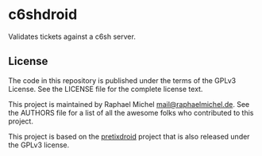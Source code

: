 c6shdroid
=========

Validates tickets against a c6sh server.


License
-------
The code in this repository is published under the terms of the GPLv3 License. 
See the LICENSE file for the complete license text.

This project is maintained by Raphael Michel <mail@raphaelmichel.de>. See the
AUTHORS file for a list of all the awesome folks who contributed to this project.

This project is based on the [pretixdroid](https://github.com/pretix/pretixdroid)
project that is also released under the GPLv3 license.
